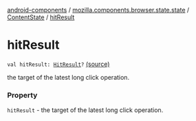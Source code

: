 [android-components](../../index.md) / [mozilla.components.browser.state.state](../index.md) / [ContentState](index.md) / [hitResult](./hit-result.md)

# hitResult

`val hitResult: `[`HitResult`](../../mozilla.components.concept.engine/-hit-result/index.md)`?` [(source)](https://github.com/mozilla-mobile/android-components/blob/master/components/browser/state/src/main/java/mozilla/components/browser/state/state/ContentState.kt#L42)

the target of the latest long click operation.

### Property

`hitResult` - the target of the latest long click operation.